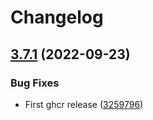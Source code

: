 # Changelog

## [3.7.1](https://github.com/Gibby/iptv-proxy/compare/v3.7.0...v3.7.1) (2022-09-23)


### Bug Fixes

* First ghcr release ([3259796](https://github.com/Gibby/iptv-proxy/commit/3259796454ca3f1ea9fd48802a56a8cd4e47cee7))
